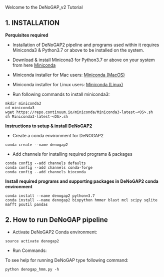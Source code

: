 Welcome to the DeNoGAP_v2 Tutorial

## **1. INSTALLATION**

**Perquisites required**

- Installation of DeNoGAP2 pipeline and programs used within it requires Miniconda3 & Python3.7 or above to be installed on the system.

- Download & install Minicona3 for Python3.7 or above on your system from here [Miniconda](https://conda.io/miniconda.html)

- Miniconda installer for Mac users: [Miniconda (MacOS)](https://repo.continuum.io/miniconda/Miniconda3-latest-MacOSX-x86_64.sh)

- Miniconda installer for Linux users: [Miniconda (Linux)](https://repo.continuum.io/miniconda/Miniconda3-latest-Linux-x86_64.sh)

- Run following commands to install miniconda3:

`mkdir miniconda3`<br>
`cd miniconda3`<br>
`wget https://repo.continuum.io/miniconda/Miniconda3-latest-<OS>.sh`<br>
`sh Miniconda3-latest-<OS>.sh`

**Instructions to setup & install DeNoGAP2**

- Create a conda environment for DeNOGAP2

`conda create --name denogap2`<br>

- Add channels for installing required programs & packages

`conda config --add channels defaults`<br>
`conda config --add channels conda-forge`<br>
`conda config --add channels bioconda`<br>

**Install required programs and supporting packages in DeNoGAP2 conda environment**

`conda install --name denogap2 python=3.7`<br>
`conda install --name denogap2 biopython hmmer blast mcl scipy sqlite mafft psutil pandas`<br>

## **2. How to run DeNoGAP pipeline**

- Activate DeNoGAP2 Conda environment:

`source activate denogap2`<br>

- Run Commands:

To see help for running DeNoGAP type following command:

`python denogap_hmm.py -h`
